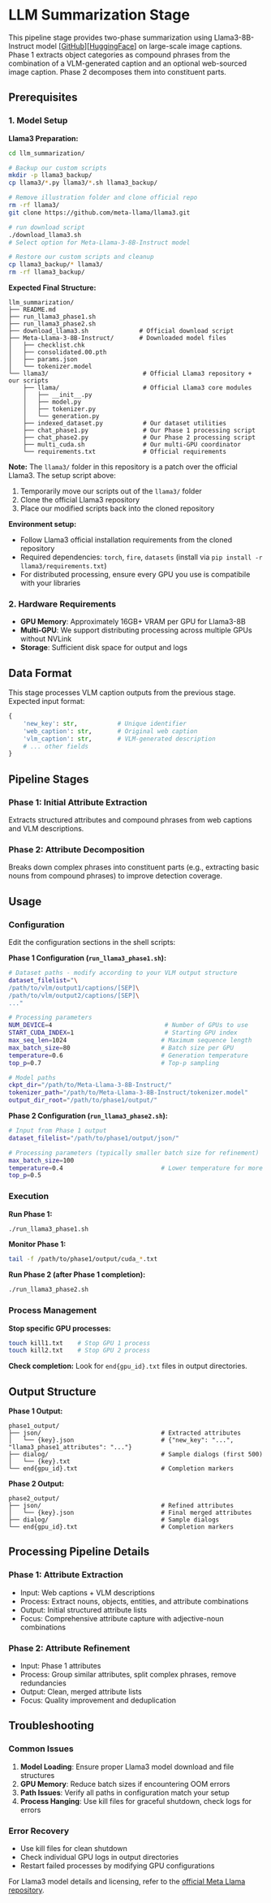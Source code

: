 # LLM Summarization Stage

This pipeline stage provides two-phase summarization using Llama3-8B-Instruct model [[GitHub](https://github.com/meta-llama/llama3)][[HuggingFace](https://huggingface.co/meta-llama/Meta-Llama-3-8B-Instruct)] on large-scale image captions. Phase 1 extracts object categories as compound phrases from the combination of a VLM-generated caption and an optional web-sourced image caption. Phase 2 decomposes them into constituent parts.

## Prerequisites

### 1. Model Setup

**Llama3 Preparation:**
```bash
cd llm_summarization/

# Backup our custom scripts
mkdir -p llama3_backup/
cp llama3/*.py llama3/*.sh llama3_backup/

# Remove illustration folder and clone official repo
rm -rf llama3/
git clone https://github.com/meta-llama/llama3.git

# run download script
./download_llama3.sh
# Select option for Meta-Llama-3-8B-Instruct model

# Restore our custom scripts and cleanup
cp llama3_backup/* llama3/
rm -rf llama3_backup/
```

**Expected Final Structure:**
```
llm_summarization/
├── README.md
├── run_llama3_phase1.sh
├── run_llama3_phase2.sh
├── download_llama3.sh              # Official download script
├── Meta-Llama-3-8B-Instruct/       # Downloaded model files
│   ├── checklist.chk
│   ├── consolidated.00.pth
│   ├── params.json
│   └── tokenizer.model
└── llama3/                          # Official Llama3 repository + our scripts
    ├── llama/                       # Official Llama3 core modules
    │   ├── __init__.py
    │   ├── model.py
    │   ├── tokenizer.py
    │   └── generation.py
    ├── indexed_dataset.py           # Our dataset utilities
    ├── chat_phase1.py               # Our Phase 1 processing script
    ├── chat_phase2.py               # Our Phase 2 processing script
    ├── multi_cuda.sh                # Our multi-GPU coordinator
    └── requirements.txt             # Official requirements
```

**Note:** The `llama3/` folder in this repository is a patch over the official Llama3. The setup script above:
1. Temporarily move our scripts out of the `llama3/` folder
2. Clone the official Llama3 repository 
3. Place our modified scripts back into the cloned repository

**Environment setup:**
- Follow Llama3 official installation requirements from the cloned repository
- Required dependencies: `torch`, `fire`, `datasets` (install via `pip install -r llama3/requirements.txt`)
- For distributed processing, ensure every GPU you use is compatibile with your libraries

### 2. Hardware Requirements

- **GPU Memory**: Approximately 16GB+ VRAM per GPU for Llama3-8B
- **Multi-GPU**: We support distributing processing across multiple GPUs without NVLink
- **Storage**: Sufficient disk space for output and logs

## Data Format

This stage processes VLM caption outputs from the previous stage. Expected input format:

```python
{
    'new_key': str,           # Unique identifier
    'web_caption': str,       # Original web caption
    'vlm_caption': str,       # VLM-generated description
    # ... other fields
}
```

## Pipeline Stages

### Phase 1: Initial Attribute Extraction
Extracts structured attributes and compound phrases from web captions and VLM descriptions.

### Phase 2: Attribute Decomposition
Breaks down complex phrases into constituent parts (e.g., extracting basic nouns from compound phrases) to improve detection coverage.

## Usage

### Configuration

Edit the configuration sections in the shell scripts:

**Phase 1 Configuration (`run_llama3_phase1.sh`):**
```bash
# Dataset paths - modify according to your VLM output structure
dataset_filelist="\
/path/to/vlm/output1/captions/[SEP]\
/path/to/vlm/output2/captions/[SEP]\
..."

# Processing parameters
NUM_DEVICE=4                               # Number of GPUs to use
START_CUDA_INDEX=1                         # Starting GPU index
max_seq_len=1024                          # Maximum sequence length
max_batch_size=80                         # Batch size per GPU
temperature=0.6                           # Generation temperature
top_p=0.7                                 # Top-p sampling

# Model paths
ckpt_dir="/path/to/Meta-Llama-3-8B-Instruct/"
tokenizer_path="/path/to/Meta-Llama-3-8B-Instruct/tokenizer.model"
output_dir_root="/path/to/phase1/output/"
```

**Phase 2 Configuration (`run_llama3_phase2.sh`):**
```bash
# Input from Phase 1 output
dataset_filelist="/path/to/phase1/output/json/"

# Processing parameters (typically smaller batch size for refinement)
max_batch_size=100
temperature=0.4                           # Lower temperature for more focused refinement
top_p=0.5
```

### Execution

**Run Phase 1:**
```bash
./run_llama3_phase1.sh
```

**Monitor Phase 1:**
```bash
tail -f /path/to/phase1/output/cuda_*.txt
```

**Run Phase 2 (after Phase 1 completion):**
```bash
./run_llama3_phase2.sh
```

### Process Management

**Stop specific GPU processes:**
```bash
touch kill1.txt    # Stop GPU 1 process
touch kill2.txt    # Stop GPU 2 process
```

**Check completion:**
Look for `end{gpu_id}.txt` files in output directories.

## Output Structure

**Phase 1 Output:**
```
phase1_output/
├── json/                                 # Extracted attributes
│   └── {key}.json                        # {"new_key": "...", "llama3_phase1_attributes": "..."}
├── dialog/                               # Sample dialogs (first 500)
│   └── {key}.txt
└── end{gpu_id}.txt                       # Completion markers
```

**Phase 2 Output:**
```
phase2_output/
├── json/                                 # Refined attributes
│   └── {key}.json                        # Final merged attributes
├── dialog/                               # Sample dialogs
└── end{gpu_id}.txt                       # Completion markers
```

## Processing Pipeline Details

### Phase 1: Attribute Extraction
- Input: Web captions + VLM descriptions
- Process: Extract nouns, objects, entities, and attribute combinations
- Output: Initial structured attribute lists
- Focus: Comprehensive attribute capture with adjective-noun combinations

### Phase 2: Attribute Refinement
- Input: Phase 1 attributes
- Process: Group similar attributes, split complex phrases, remove redundancies
- Output: Clean, merged attribute lists
- Focus: Quality improvement and deduplication

## Troubleshooting

### Common Issues

1. **Model Loading**: Ensure proper Llama3 model download and file structures
2. **GPU Memory**: Reduce batch sizes if encountering OOM errors
3. **Path Issues**: Verify all paths in configuration match your setup
4. **Process Hanging**: Use kill files for graceful shutdown, check logs for errors

### Error Recovery
- Use kill files for clean shutdown
- Check individual GPU logs in output directories
- Restart failed processes by modifying GPU configurations

For Llama3 model details and licensing, refer to the [official Meta Llama repository](https://github.com/meta-llama/llama3).
